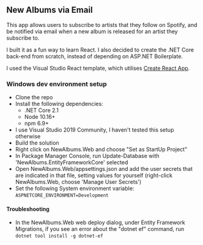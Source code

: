 ## New Albums via Email

This app allows users to subscribe to artists that they follow on Spotify, and be notified via email when a new album is released for an artist they subscribe to.

I built it as a fun way to learn React. I also decided to create the .NET Core back-end from scratch, instead of depending on ASP.NET Boilerplate.

I used the Visual Studio React template, which utilises [Create React App](https://github.com/facebookincubator/create-react-app).


### Windows dev environment setup

- Clone the repo
- Install the following dependencies:
  - .NET Core 2.1
  - Node 10.16+
  - npm 6.9+
- I use Visual Studio 2019 Community, I haven't tested this setup otherwise
- Build the solution
- Right click on NewAlbums.Web and choose "Set as StartUp Project"
- In Package Manager Console, run Update-Database with 'NewAlbums.EntityFrameworkCore' selected
- Open NewAlbums.Web/appsettings.json and add the user secrets that are indicated in that file, setting values for yourself (right-click NewAlbums.Web, choose 'Manage User Secrets')
- Set the following System environment variable: `ASPNETCORE_ENVIRONMENT=Development`

#### Troubleshooting

- In the NewAlbums.Web web deploy dialog, under Entity Framework Migrations, if you see an error about the "dotnet ef" command, run `dotnet tool install -g dotnet-ef` 